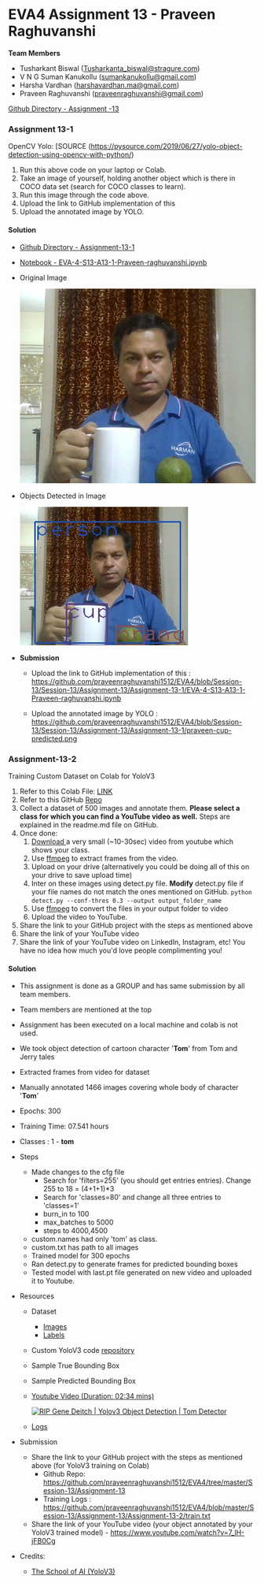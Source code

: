 # EVA4 Assignment 13 - Praveen Raghuvanshi

**Team Members**

- Tusharkant Biswal (Tusharkanta_biswal@stragure.com) 
- V N G Suman Kanukollu (sumankanukollu@gmail.com)
- Harsha Vardhan (harshavardhan.ma@gmail.com)
- Praveen Raghuvanshi (praveenraghuvanshi@gmail.com)

[Github Directory - Assignment -13](https://github.com/praveenraghuvanshi1512/EVA4/tree/Session-13/Session-13/Assignment-13)

### Assignment 13-1

OpenCV Yolo: [SOURCE (https://pysource.com/2019/06/27/yolo-object-detection-using-opencv-with-python/)

1. Run this above code on your laptop or Colab. 
2. Take an image of yourself, holding another object which is there in COCO data set (search for COCO classes to learn). 
3. Run this image through the code above. 
4. Upload the link to GitHub implementation of this
5. Upload the annotated image by YOLO. 

#### Solution

- [Github Directory - Assignment-13-1](https://github.com/praveenraghuvanshi1512/EVA4/tree/Session-13/Session-13/Assignment-13/Assignment-13-1)

- [Notebook - EVA-4-S13-A13-1-Praveen-raghuvanshi.ipynb](https://github.com/praveenraghuvanshi1512/EVA4/blob/Session-13/Session-13/Assignment-13/Assignment-13-1/EVA-4-S13-A13-1-Praveen-raghuvanshi.ipynb)

- Original Image

  <img src=".\Assignment-13-1\praveen-cup.jpg" alt="Original Image - Praveen with Cup in hand" style="zoom:60%;" />

- Objects Detected in Image

  <img src=".\Assignment-13-1\praveen-cup-predicted.jpg" alt="Object Detected - Person and Cake" style="zoom:100%;" />

- **Submission**

  - Upload the link to GitHub implementation of this : https://github.com/praveenraghuvanshi1512/EVA4/blob/Session-13/Session-13/Assignment-13/Assignment-13-1/EVA-4-S13-A13-1-Praveen-raghuvanshi.ipynb

  - Upload the annotated image by YOLO : https://github.com/praveenraghuvanshi1512/EVA4/blob/Session-13/Session-13/Assignment-13/Assignment-13-1/praveen-cup-predicted.png



### Assignment-13-2

Training Custom Dataset on Colab for YoloV3

1. Refer to this Colab File: [LINK ](https://colab.research.google.com/drive/1LbKkQf4hbIuiUHunLlvY-cc0d_sNcAgS)
2. Refer to this GitHub [Repo](https://github.com/theschoolofai/YoloV3)
3. Collect a dataset of 500 images and annotate them. **Please select a class for which you can find a YouTube video as well.** Steps are explained in the readme.md file on GitHub.
4. Once done:
   1. [Download ](https://www.y2mate.com/en19) a very small (~10-30sec) video from youtube which shows your class. 
   2. Use [ffmpeg](https://en.wikibooks.org/wiki/FFMPEG_An_Intermediate_Guide/image_sequence) to extract frames from the video. 
   3. Upload on your drive (alternatively you could be doing all of this on your drive to save upload time)
   4. Inter on these images using detect.py file. **Modify** detect.py file if your file names do not match the ones mentioned on GitHub. 
      `python detect.py --conf-thres 0.3 --output output_folder_name`
   5. Use [ffmpeg](https://en.wikibooks.org/wiki/FFMPEG_An_Intermediate_Guide/image_sequence) to convert the files in your output folder to video
   6. Upload the video to YouTube. 
5. Share the link to your GitHub project with the steps as mentioned above
6. Share the link of your YouTube video
7. Share the link of your YouTube video on LinkedIn, Instagram, etc! You have no idea how much you'd love people complimenting you! 

#### Solution

- This assignment is done as a GROUP and has same submission by all team members. 

- Team members are mentioned at the top

- Assignment has been executed on a local machine and colab is not used.

- We took object detection of cartoon character '**Tom**' from Tom and Jerry tales

- Extracted frames from video for dataset

- Manually annotated 1466 images covering whole body of character '**Tom**'

- Epochs: 300 

- Training Time: 07.541 hours

- Classes : 1 - **tom**

- Steps
  - Made changes to the cfg file
    - Search for 'filters=255' (you should get entries entries). Change 255 to 18 = (4+1+1)*3
    - Search for 'classes=80' and change all three entries to 'classes=1'
    - burn_in to 100
    - max_batches to 5000
    - steps to 4000,4500
  - custom.names had only 'tom' as class.
  - custom.txt has path to all images
  - Trained model for 300 epochs 
  - Ran detect.py to generate frames for predicted bounding boxes
  - Tested model with last.pt file generated on new video and uploaded it to Youtube.
  
- Resources
  - Dataset
    - [Images](Assignment-13-2/dataset/fulldataset/images)
    - [Labels](Assignment-13-2/dataset/fulldataset/labels)
    
  - Custom YoloV3 code [repository](https://github.com/praveenraghuvanshi1512/EVA4/tree/master/Session-13/Assignment-13)
  
  - Sample True Bounding Box
  
  - Sample Predicted Bounding Box
  
  - [Youtube Video (Duration: 02:34 mins)](https://www.youtube.com/watch?v=7_lH-jFB0Cg)
  
    [![RIP Gene Deitch | Yolov3 Object Detection | Tom Detector](http://img.youtube.com/vi/7_lH-jFB0Cg/0.jpg)](https://www.youtube.com/watch?v=7_lH-jFB0Cg)
  
  - [Logs](Assignment-13-2/train.txt)
  
  
  
- Submission
  - Share the link to your GitHub project with the steps as mentioned above (for YoloV3 training on Colab)
    - Github Repo: https://github.com/praveenraghuvanshi1512/EVA4/tree/master/Session-13/Assignment-13
    - Training Logs : https://github.com/praveenraghuvanshi1512/EVA4/blob/master/Session-13/Assignment-13/Assignment-13-2/train.txt
  - Share the link of your YouTube video (your object annotated by your YoloV3 trained model) - https://www.youtube.com/watch?v=7_lH-jFB0Cg
  
- Credits:

  - [The School of AI (YoloV3)](https://github.com/theschoolofai/YoloV3)